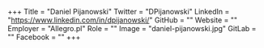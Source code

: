 +++
Title = "Daniel Pijanowski"
Twitter = "DPijanowski"
LinkedIn = "https://www.linkedin.com/in/dpijanowski/"
GitHub = ""
Website = ""
Employer = "Allegro.pl"
Role = ""
Image = "daniel-pijanowski.jpg"
GitLab = ""
Facebook = ""
+++
